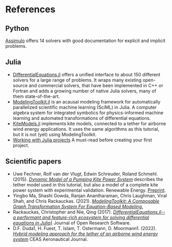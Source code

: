 # References

## Python
[Assimulo](https://jmodelica.org/assimulo/) offers 14 solvers
with good documentation for explicit and implicit problems.

## Julia
- [DifferentialEquations.jl](https://docs.sciml.ai/DiffEqDocs/stable/) offers a unified interface to about 150 different solvers for a large range of problems. It wraps many existing open-source and commercial solvers, that have been implemented in C++ or Fortran and adds a growing number of native Julia solvers, many of them state-of-the-art.
- [ModelingToolkit.jl](https://github.com/SciML/ModelingToolkit.jl) is an acausal modeling framework for automatically parallelized scientific machine learning (SciML) in Julia. A computer algebra system for integrated symbolics for physics-informed machine learning and automated transformations of differential equations. 
- [KiteModels.jl](https://ufechner7.github.io/KiteModels.jl/stable/) implements kite models, connected to a tether for airborne wind energy applications. It uses the same algorithms as this tutorial, but it is not (yet) using ModelingToolkit. 
- [Working with Julia projects](https://ufechner7.github.io/2022/08/16/julia-projects.html) A must-read before creating your first project.

## Scientific papers
- Uwe Fechner, Rolf van der Vlugt, Edwin Schreuder, Roland Schmehl. (2015). [*Dynamic Model of a Pumping Kite Power System*](https://www.sciencedirect.com/science/article/pii/S0960148115003080)  describes the tether model used in this tutorial, but also a model of a complete kite power system with experimental validation. Renewable Energy. [Preprint](http://arxiv.org/abs/1406.6218).
- Yingbo Ma, Shashi Gowda, Ranjan Anantharaman, Chris Laughman, Viral Shah, and Chris Rackauckas. (2021). [*ModelingToolkit: A Composable Graph Transformation System For Equation-Based Modeling.*](https://arxiv.org/abs/2103.05244)
- Rackauckas, Christopher and Nie, Qing (2017). [*DifferentialEquations.jl--a performant and feature-rich ecosystem for solving differential equations in Julia}*](https://openresearchsoftware.metajnl.com/articles/10.5334/jors.151) Journal of Open Research Software.
- D.F. Duda1, H. Fuest, T. Islam, T. Ostermann, D. Moormann1. (2022). [*Hybrid modeling approach for the tether of an airborne wind energy system*](https://link.springer.com/article/10.1007/s13272-022-00581-7) CEAS Aeronautical Journal.